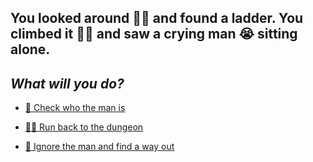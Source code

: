 ## You looked around 🙆‍♂️ and found a ladder. You climbed it 🧗‍♂️ and saw a crying man 😭 sitting alone. 

## *What will you do?*

- [🤔 Check who the man is](1.md)

- [🏃‍♂️ Run back to the dungeon](../1/2.md)

- [🔎 Ignore the man and find a way out](2.md)

